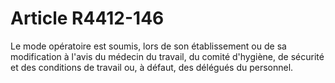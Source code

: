 # Article R4412-146

Le mode opératoire est soumis, lors de son établissement ou de sa modification à l'avis du médecin du travail, du comité d'hygiène, de sécurité et des conditions de travail ou, à défaut, des délégués du personnel.